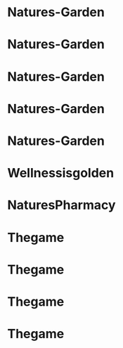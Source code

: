 # Natures-Garden
# Natures-Garden
# Natures-Garden
# Natures-Garden
# Natures-Garden
# Wellnessisgolden
# NaturesPharmacy
# Thegame
# Thegame
# Thegame
# Thegame
